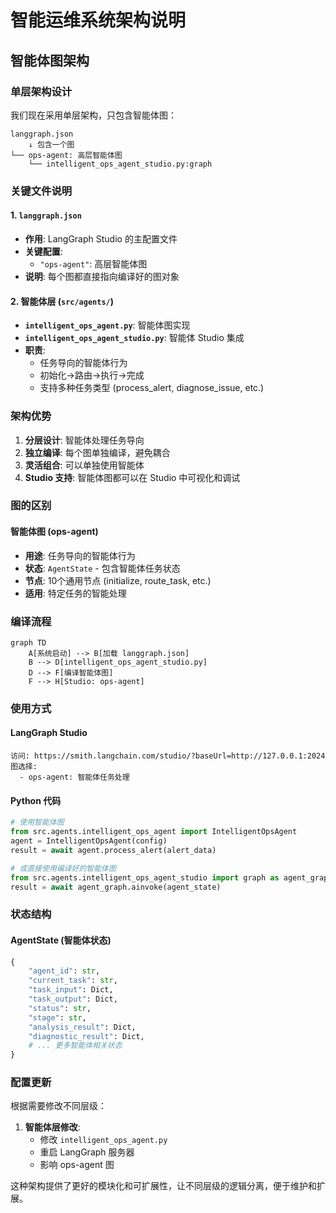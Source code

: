 # 智能运维系统架构说明

## 智能体图架构

### 单层架构设计

我们现在采用单层架构，只包含智能体图：

```
langgraph.json 
    ↓ 包含一个图
└── ops-agent: 高层智能体图
    └── intelligent_ops_agent_studio.py:graph
```

### 关键文件说明

#### 1. `langgraph.json`
- **作用**: LangGraph Studio 的主配置文件
- **关键配置**: 
  - `"ops-agent"`: 高层智能体图
- **说明**: 每个图都直接指向编译好的图对象

#### 2. 智能体层 (`src/agents/`)
- **`intelligent_ops_agent.py`**: 智能体图实现
- **`intelligent_ops_agent_studio.py`**: 智能体 Studio 集成
- **职责**:
  - 任务导向的智能体行为
  - 初始化→路由→执行→完成
  - 支持多种任务类型 (process_alert, diagnose_issue, etc.)

### 架构优势

1. **分层设计**: 智能体处理任务导向
2. **独立编译**: 每个图单独编译，避免耦合
3. **灵活组合**: 可以单独使用智能体
4. **Studio 支持**: 智能体图都可以在 Studio 中可视化和调试

### 图的区别

#### 智能体图 (ops-agent)
- **用途**: 任务导向的智能体行为
- **状态**: `AgentState` - 包含智能体任务状态
- **节点**: 10个通用节点 (initialize, route_task, etc.)
- **适用**: 特定任务的智能处理

### 编译流程

```mermaid
graph TD
    A[系统启动] --> B[加载 langgraph.json]
    B --> D[intelligent_ops_agent_studio.py]
    D --> F[编译智能体图]
    F --> H[Studio: ops-agent]
```

### 使用方式

#### LangGraph Studio
```
访问: https://smith.langchain.com/studio/?baseUrl=http://127.0.0.1:2024
图选择: 
  - ops-agent: 智能体任务处理
```

#### Python 代码
```python
# 使用智能体图
from src.agents.intelligent_ops_agent import IntelligentOpsAgent
agent = IntelligentOpsAgent(config)
result = await agent.process_alert(alert_data)

# 或直接使用编译好的智能体图
from src.agents.intelligent_ops_agent_studio import graph as agent_graph
result = await agent_graph.ainvoke(agent_state)
```

### 状态结构

#### AgentState (智能体状态)
```python
{
    "agent_id": str,
    "current_task": str,
    "task_input": Dict,
    "task_output": Dict,
    "status": str,
    "stage": str,
    "analysis_result": Dict,
    "diagnostic_result": Dict,
    # ... 更多智能体相关状态
}
```

### 配置更新

根据需要修改不同层级：

1. **智能体层修改**:
   - 修改 `intelligent_ops_agent.py`
   - 重启 LangGraph 服务器
   - 影响 ops-agent 图

这种架构提供了更好的模块化和可扩展性，让不同层级的逻辑分离，便于维护和扩展。